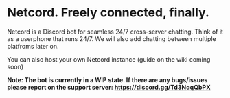 # Netcord. Freely connected, finally.
Netcord is a Discord bot for seamless 24/7 cross-server chatting. Think of it as a userphone that runs 24/7.
We will also add chatting between multiple platfroms later on.

You can also host your own Netcord instance (guide on the wiki coming soon)

**Note: The bot is currently in a WIP state. If there are any bugs/issues please report on the support server: https://discord.gg/Td3NqqQbPX**
